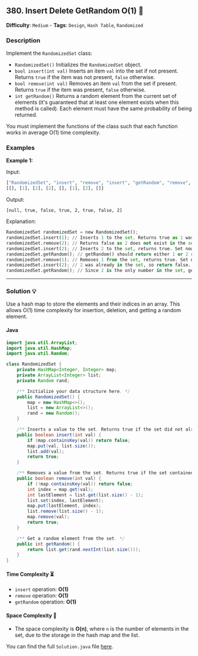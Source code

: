 ## 380. Insert Delete GetRandom O(1) 🎲

**Difficulty**: `Medium` - **Tags**: `Design`, `Hash Table`, `Randomized`

### Description
Implement the `RandomizedSet` class:

- `RandomizedSet()` Initializes the `RandomizedSet` object.
- `bool insert(int val)` Inserts an item `val` into the set if not present. Returns `true` if the item was not present, `false` otherwise.
- `bool remove(int val)` Removes an item `val` from the set if present. Returns `true` if the item was present, `false` otherwise.
- `int getRandom()` Returns a random element from the current set of elements (it's guaranteed that at least one element exists when this method is called). Each element must have the same probability of being returned.

You must implement the functions of the class such that each function works in average O(1) time complexity.

### Examples

**Example 1:**

Input:
```python
["RandomizedSet", "insert", "remove", "insert", "getRandom", "remove", "insert", "getRandom"]
[[], [1], [2], [2], [], [1], [2], []]
```

Output:
```
[null, true, false, true, 2, true, false, 2]
```

Explanation:
```python
RandomizedSet randomizedSet = new RandomizedSet();
randomizedSet.insert(1); // Inserts 1 to the set. Returns true as 1 was inserted successfully.
randomizedSet.remove(2); // Returns false as 2 does not exist in the set.
randomizedSet.insert(2); // Inserts 2 to the set, returns true. Set now contains [1,2].
randomizedSet.getRandom(); // getRandom() should return either 1 or 2 randomly.
randomizedSet.remove(1); // Removes 1 from the set, returns true. Set now contains [2].
randomizedSet.insert(2); // 2 was already in the set, so return false.
randomizedSet.getRandom(); // Since 2 is the only number in the set, getRandom() will always return 2.
```

---

### Solution 💡

Use a hash map to store the elements and their indices in an array. This allows O(1) time complexity for insertion, deletion, and getting a random element.

#### Java

```java
import java.util.ArrayList;
import java.util.HashMap;
import java.util.Random;

class RandomizedSet {
    private HashMap<Integer, Integer> map;
    private ArrayList<Integer> list;
    private Random rand;

    /** Initialize your data structure here. */
    public RandomizedSet() {
        map = new HashMap<>();
        list = new ArrayList<>();
        rand = new Random();
    }

    /** Inserts a value to the set. Returns true if the set did not already contain the specified element. */
    public boolean insert(int val) {
        if (map.containsKey(val)) return false;
        map.put(val, list.size());
        list.add(val);
        return true;
    }

    /** Removes a value from the set. Returns true if the set contained the specified element. */
    public boolean remove(int val) {
        if (!map.containsKey(val)) return false;
        int index = map.get(val);
        int lastElement = list.get(list.size() - 1);
        list.set(index, lastElement);
        map.put(lastElement, index);
        list.remove(list.size() - 1);
        map.remove(val);
        return true;
    }

    /** Get a random element from the set. */
    public int getRandom() {
        return list.get(rand.nextInt(list.size()));
    }
}
```

#### Time Complexity ⏳
- `insert` operation: **O(1)**
- `remove` operation: **O(1)**
- `getRandom` operation: **O(1)**

#### Space Complexity 💾
- The space complexity is **O(n)**, where `n` is the number of elements in the set, due to the storage in the hash map and the list.

You can find the full `Solution.java` file [here](Solution.java).